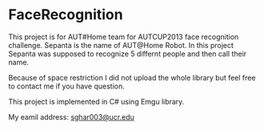 # FaceRecognition

This project is for AUT#Home team for AUTCUP2013 face recognition challenge.
Sepanta is the name of AUT@Home Robot. In this project Sepanta was supposed to recognize 5 differnt people and then call their name.

Because of space restriction I did not upload the whole library but feel free to contact me if you have question.

This project is implemented in C# using Emgu library.

My eamil address:
sghar003@ucr.edu
